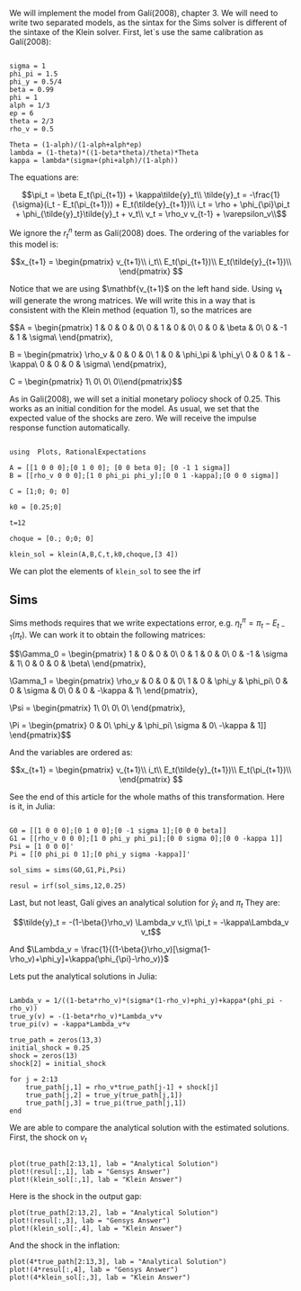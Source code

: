 We will implement the model from Galí(2008), chapter 3. We will need to write two separated models, as the sintax for the Sims solver is different of the sintaxe of the Klein solver. First, let`s use the same calibration as Galí(2008):

```@example 1

sigma = 1
phi_pi = 1.5
phi_y = 0.5/4
beta = 0.99
phi = 1
alph = 1/3
ep = 6
theta = 2/3
rho_v = 0.5

Theta = (1-alph)/(1-alph+alph*ep)
lambda = (1-theta)*((1-beta*theta)/theta)*Theta
kappa = lambda*(sigma+(phi+alph)/(1-alph))

```

The equations are:

$$\pi_t = \beta E_t(\pi_{t+1}) + \kappa\tilde{y}_t\\
\tilde{y}_t = -\frac{1}{\sigma}(i_t - E_t(\pi_{t+1})) + E_t(\tilde{y}_{t+1})\\
i_t = \rho + \phi_{\pi}\pi_t + \phi_{\tilde{y}_t}\tilde{y}_t + v_t\\
v_t = \rho_v v_{t-1} + \varepsilon_v\\$$


We ignore the $r^n_t$ term as Galí(2008) does. The ordering of the variables for this model is:

$$x_{t+1} = \begin{pmatrix}
v_{t+1}\\
i_t\\
E_t(\pi_{t+1})\\
E_t(\tilde{y}_{t+1})\\
\end{pmatrix}
$$

Notice that we are using $\mathbf{v_{t+1}$ on the left hand side. Using $v_{\mathbf{t}}$ will generate the wrong matrices. We will write this in a way that is consistent with the Klein method (equation 1), so the matrices are

$$A = \begin{pmatrix}
1 & 0 & 0 & 0\\
0 & 1 & 0 & 0\\
0 & 0 & \beta & 0\\
0 & -1 & 1 & \sigma\\
\end{pmatrix},

B = \begin{pmatrix}
\rho_v & 0 & 0 & 0\\
1 & 0 & \phi_\pi & \phi_y\\
0 & 0 & 1 & -\kappa\\
0 & 0 & 0 & \sigma\\
\end{pmatrix},

C = \begin{pmatrix}
1\\
0\\
0\\
0\\\end{pmatrix}$$

As in Gali(2008), we will set a initial monetary poliocy shock of 0.25. This works as an initial condition for the model. As usual, we set that the expected value of the shocks are zero. We will receive the impulse response function automatically.

```@example1

using  Plots, RationalExpectations

A = [[1 0 0 0];[0 1 0 0]; [0 0 beta 0]; [0 -1 1 sigma]]
B = [[rho_v 0 0 0];[1 0 phi_pi phi_y];[0 0 1 -kappa];[0 0 0 sigma]]

C = [1;0; 0; 0]

k0 = [0.25;0]

t=12

choque = [0.; 0;0; 0]

klein_sol = klein(A,B,C,t,k0,choque,[3 4])

```
We can plot the elements of `klein_sol` to see the irf

## Sims

Sims methods requires that we write expectations error, e.g. $\eta_t^{\pi} = \pi_t - E_{t-1}(\pi_t)$. We can work it to obtain the following matrices:

$$\Gamma_0 = \begin{pmatrix}
1 & 0 & 0 & 0\\
0 & 1 & 0 & 0\\
0 & -1 & \sigma & 1\\
0 & 0 & 0 & \beta\\
\end{pmatrix},

\Gamma_1 = \begin{pmatrix}
 \rho_v & 0 & 0 & 0\\
1 & 0 & \phi_y & \phi_pi\\
0 & 0 & \sigma & 0\\
0 & 0 & -\kappa & 1\\
\end{pmatrix},

\Psi = \begin{pmatrix}
1\\
0\\
0\\
0\\
\end{pmatrix},

\Pi = \begin{pmatrix}
0 & 0\\
\phi_y & \phi_pi\\
\sigma & 0\\
-\kappa & 1]]
\end{pmatrix}$$

And the variables are ordered as:

$$x_{t+1} = \begin{pmatrix}
v_{t+1}\\
i_t\\
E_t(\tilde{y}_{t+1})\\
E_t(\pi_{t+1})\\
\end{pmatrix}
$$

See the end of this article for the whole maths of this transformation. Here is it, in Julia:

```@example 1

G0 = [[1 0 0 0];[0 1 0 0];[0 -1 sigma 1];[0 0 0 beta]]
G1 = [[rho_v 0 0 0];[1 0 phi_y phi_pi];[0 0 sigma 0];[0 0 -kappa 1]]
Psi = [1 0 0 0]'
Pi = [[0 phi_pi 0 1];[0 phi_y sigma -kappa]]'

sol_sims = sims(G0,G1,Pi,Psi)

resul = irf(sol_sims,12,0.25)

```

Last, but not least, Galí gives an analytical solution for $\tilde{y}_t$ and $\pi_t$ They are:

$$\tilde{y}_t = -(1-\beta{}\rho_v) \Lambda_v v_t\\
\pi_t = -\kappa\Lambda_v v_t$$

And $\Lambda_v = \frac{1}{(1-\beta{}\rho_v)[\sigma(1-\rho_v)+\phi_y]+\kappa(\phi_{\pi}-\rho_v)}$

Lets put the analytical solutions in Julia:

```@example 1

Lambda_v = 1/((1-beta*rho_v)*(sigma*(1-rho_v)+phi_y)+kappa*(phi_pi - rho_v))
true_y(v) = -(1-beta*rho_v)*Lambda_v*v
true_pi(v) = -kappa*Lambda_v*v

true_path = zeros(13,3)
initial_shock = 0.25
shock = zeros(13)
shock[2] = initial_shock

for j = 2:13
    true_path[j,1] = rho_v*true_path[j-1] + shock[j]
    true_path[j,2] = true_y(true_path[j,1])
    true_path[j,3] = true_pi(true_path[j,1])
end

```

We are able to compare the analytical solution with the estimated solutions. First, the shock on $v_t$

```@example 1

plot(true_path[2:13,1], lab = "Analytical Solution")
plot!(resul[:,1], lab = "Gensys Answer")
plot!(klein_sol[:,1], lab = "Klein Answer")
```

Here is the shock in the output gap:

```@example 1
plot(true_path[2:13,2], lab = "Analytical Solution")
plot!(resul[:,3], lab = "Gensys Answer")
plot!(klein_sol[:,4], lab = "Klein Answer")
```

And the shock in the inflation:

```@example 1
plot(4*true_path[2:13,3], lab = "Analytical Solution")
plot!(4*resul[:,4], lab = "Gensys Answer")
plot!(4*klein_sol[:,3], lab = "Klein Answer")

```

